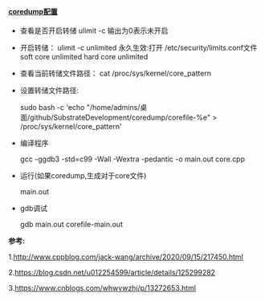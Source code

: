 #### [coredump配置](http://www.cppblog.com/jack-wang/archive/2020/09/15/217450.html)

* 查看是否开启转储
  ulimit -c
  输出为0表示未开启
* 开启转储：
  ulimit -c unlimited
  永久生效:打开 /etc/security/limits.conf文件    soft   core unlimited hard  core unlimited
* 查看当前转储文件路径：
  cat /proc/sys/kernel/core_pattern
* 设置转储文件路径:

    sudo bash -c 'echo "/home/admins/桌面/github/SubstrateDevelopment/coredump/corefile-%e" > /proc/sys/kernel/core_pattern'


    

* 编译程序

    gcc -ggdb3 -std=c99 -Wall -Wextra -pedantic -o main.out core.cpp

* 运行(如果coredump,生成对于core文件)

    main.out

* gdb调试

    gdb main.out corefile-main.out



**参考:**

1.http://www.cppblog.com/jack-wang/archive/2020/09/15/217450.html

2.https://blog.csdn.net/u012254599/article/details/125299282

3.https://www.cnblogs.com/whwywzhj/p/13272653.html
